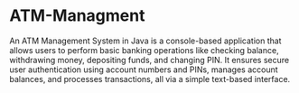 # ATM-Managment
An ATM Management System in Java is a console-based application that allows users to perform basic banking operations like checking balance, withdrawing money, depositing funds, and changing PIN. It ensures secure user authentication using account numbers and PINs, manages account balances, and processes transactions, all via a simple text-based interface.
